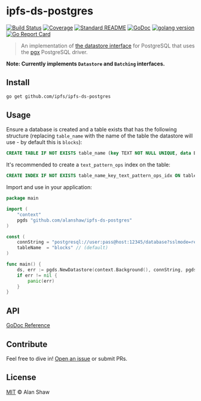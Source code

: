 # ipfs-ds-postgres

[![Build Status](https://travis-ci.org/ipfs/ipfs-ds-postgres.svg?branch=master)](https://travis-ci.org/ipfs/ipfs-ds-postgres)
[![Coverage](https://codecov.io/gh/ipfs/ipfs-ds-postgres/branch/master/graph/badge.svg)](https://codecov.io/gh/ipfs/ipfs-ds-postgres)
[![Standard README](https://img.shields.io/badge/readme%20style-standard-brightgreen.svg)](https://github.com/RichardLitt/standard-readme)
[![GoDoc](http://img.shields.io/badge/godoc-reference-5272B4.svg)](https://godoc.org/github.com/alanshaw/ipfs-ds-postgres)
[![golang version](https://img.shields.io/badge/golang-%3E%3D1.14.0-orange.svg)](https://golang.org/)
[![Go Report Card](https://goreportcard.com/badge/github.com/ipfs/ipfs-ds-postgres)](https://goreportcard.com/report/github.com/ipfs/ipfs-ds-postgres)

> An implementation of [the datastore interface](https://github.com/ipfs/go-datastore) for PostgreSQL that uses the [pgx](https://github.com/jackc/pgx) PostgreSQL driver.

**Note: Currently implements `Datastore` and `Batching` interfaces.**

## Install

```sh
go get github.com/ipfs/ipfs-ds-postgres
```

## Usage

Ensure a database is created and a table exists that has the following structure (replacing `table_name` with the name of the table the datastore will use - by default this is `blocks`):

```sql
CREATE TABLE IF NOT EXISTS table_name (key TEXT NOT NULL UNIQUE, data BYTEA)
```

It's recommended to create a `text_pattern_ops` index on the table:

```sql
CREATE INDEX IF NOT EXISTS table_name_key_text_pattern_ops_idx ON table_name (key text_pattern_ops)
```

Import and use in your application:

```go
package main

import (
	"context"
	pgds "github.com/alanshaw/ipfs-ds-postgres"
)

const (
	connString = "postgresql://user:pass@host:12345/database?sslmode=require"
	tableName  = "blocks" // (default)
)

func main() {
	ds, err := pgds.NewDatastore(context.Background(), connString, pgds.Table(tableName))
	if err != nil {
		panic(err)
	}
}
```

## API

[GoDoc Reference](https://godoc.org/github.com/alanshaw/ipfs-ds-postgres)

## Contribute

Feel free to dive in! [Open an issue](https://github.com/alanshaw/ipfs-ds-postgres/issues/new) or submit PRs.

## License

[MIT](LICENSE) © Alan Shaw
